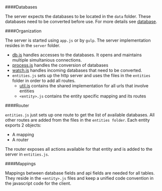 ####Databases

The server expects the databases to be located in the `data` folder. These databases need to be converted before use. For more details see [database](tutorial-database.html).

####Organization

The server is started using `app.js` or by `gulp`. The server implementation resides in the `server` folder.

* [db.js](server.db.html) handles accesses to the databases. It opens and maintains multiple simultanious connections.
* [process.js](server.process.html) handles the conversion of databases
* [watch.js](server.watch.html) handles incoming databases that need to be converted.
* `entities.js` sets up the http server and uses the files in the `entities` folder in order to add all routes.
  * [util.js](server.util.html) contains the shared implementation for all urls that involve entities
  * `<entity>.js` contains the entity specific mapping and its routes

####Router

`entities.js` just sets up one route to get the list of available databases. All other routes are added from the files in the `entities folder`. Each entity exports 2 objects:

* A mapping
* A router

The router exposes all actions available for that entity and is added to the server in `entities.js`.

####Mappings

Mappings between database fields and api fields are needed for all tables. They reside in the `<entity>.js` files and keep a unified code convention in the javascript code for the client.
